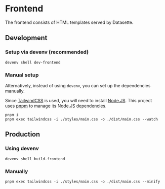 # Frontend

The frontend consists of HTML templates served by Datasette.

## Development

### Setup via devenv (recommended)

```shell
devenv shell dev-frontend
```

### Manual setup

Alternatively, instead of using `devenv`, you can set up the dependencies manually. 

Since [TailwindCSS](https://tailwindcss.com/) is used, you will need to install [Node.JS](https://nodejs.org/en). This project uses [pnpm](https://pnpm.io) to manage its Node.JS dependencies. 

```shell
pnpm i
pnpm exec tailwindcss -i ./styles/main.css -o ./dist/main.css --watch
```

## Production

### Using devenv

```shell
devenv shell build-frontend
```


### Manually

```shell
pnpm exec tailwindcss -i ./styles/main.css -o ./dist/main.css --minify
```